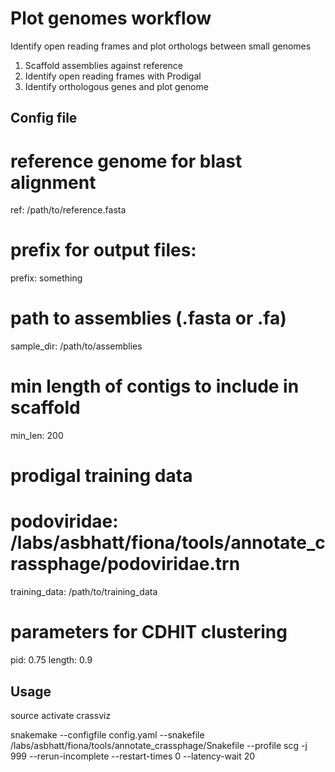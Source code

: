 # Plot genomes workflow
Identify open reading frames and plot orthologs between small genomes

1. Scaffold assemblies against reference
2. Identify open reading frames with Prodigal
3. Identify orthologous genes and plot genome

## Config file

# reference genome for blast alignment
ref: /path/to/reference.fasta

# prefix for output files:
prefix: something

# path to assemblies (.fasta or .fa)
sample_dir: /path/to/assemblies

# min length of contigs to include in scaffold
min_len: 200

# prodigal training data
# podoviridae: /labs/asbhatt/fiona/tools/annotate_crassphage/podoviridae.trn
training_data: /path/to/training_data

# parameters for CDHIT clustering
pid: 0.75
length: 0.9
  

## Usage

source activate crassviz

snakemake --configfile config.yaml --snakefile /labs/asbhatt/fiona/tools/annotate_crassphage/Snakefile --profile scg -j 999 --rerun-incomplete --restart-times 0 --latency-wait 20
